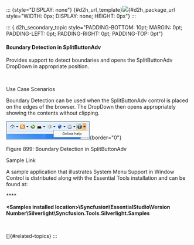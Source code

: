 ::: {style="DISPLAY: none"}
[](ms-xhelp:///?Id=d2h_url_template){#d2h_url_template}![](!package_url!){#d2h_package_url style="WIDTH: 0px; DISPLAY: none; HEIGHT: 0px"}
:::

::: {.d2h_secondary_topic style="PADDING-BOTTOM: 10pt; MARGIN: 0pt; PADDING-LEFT: 0pt; PADDING-RIGHT: 0pt; PADDING-TOP: 0pt"}
#### Boundary Detection in SplitButtonAdv

Provides support to detect boundaries and opens the SplitButtonAdv DropDown in appropriate position.

 

Use Case Scenarios

Boundary Detection can be used when the SplitButtonAdv control is placed on the edges of the browser. The DropDown then opens appropriately showing the contents without clipping.

![](../ImagesExt/image261_801.jpg){border="0"}

Figure 899: Boundary Detection in SplitButtonAdv

Sample Link

A sample application that illustrates System Menu Support in Window Control is distributed along with the Essential Tools installation and can be found at:

**** 

**\<Samples installed location\>\\Syncfusion\\EssentialStudio\\Version Number\\Silverlight\\Syncfusion.Tools.Silverlight.Samples**

 

[]{#related-topics}
:::
